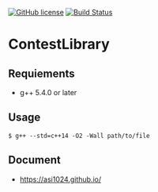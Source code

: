 [![GitHub license](https://img.shields.io/github/license/asi1024/ContestLibrary.svg)](https://github.com/asi1024/ContestLibrary)
[![Build Status](https://travis-ci.org/asi1024/ContestLibrary.svg?branch=master)](https://travis-ci.org/asi1024/ContestLibrary)

# ContestLibrary

## Requiements
- g++ 5.4.0 or later

## Usage
```
$ g++ --std=c++14 -O2 -Wall path/to/file
```

## Document
- https://asi1024.github.io/
